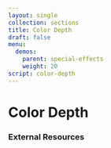 ```yaml
---
layout: single
collection: sections
title: Color Depth
draft: false
menu:
  demos:
    parent: special-effects
    weight: 20
script: color-depth
---
```


# Color Depth

### External Resources
